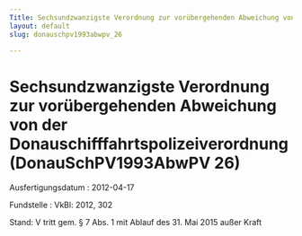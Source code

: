 ```yaml
---
Title: Sechsundzwanzigste Verordnung zur vorübergehenden Abweichung von der Donauschifffahrtspolizeiverordnung
layout: default
slug: donauschpv1993abwpv_26

---
```


# Sechsundzwanzigste Verordnung zur vorübergehenden Abweichung von der Donauschifffahrtspolizeiverordnung (DonauSchPV1993AbwPV 26)

Ausfertigungsdatum
:   2012-04-17

Fundstelle
:   VkBl: 2012, 302

Stand: V tritt gem. § 7 Abs. 1 mit Ablauf des 31. Mai 2015 außer Kraft
